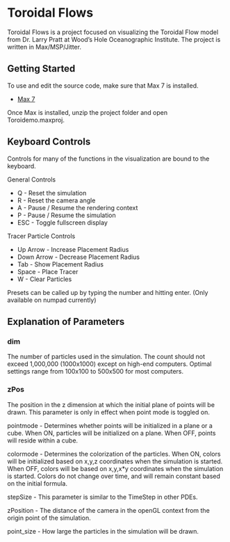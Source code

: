 # Toroidal Flows

Toroidal Flows is a project focused on visualizing the Toroidal Flow model from Dr. Larry Pratt at Wood’s Hole Oceanographic Institute. The project is written in Max/MSP/Jitter.

## Getting Started

To use and edit the source code, make sure that Max 7 is installed.

* [Max 7](https://cycling74.com/)

Once Max is installed, unzip the project folder and open Toroidemo.maxproj.

## Keyboard Controls

Controls for many of the functions in the visualization are bound to the keyboard.

General Controls
 - Q   - Reset the simulation
 - R   - Reset the camera angle
 - A   - Pause / Resume the rendering context
 - P   - Pause / Resume the simulation
 - ESC - Toggle fullscreen display

Tracer Particle Controls
 - Up Arrow   - Increase Placement Radius
 - Down Arrow - Decrease Placement Radius
 - Tab        - Show Placement Radius 
 - Space      - Place Tracer
 - W          - Clear Particles

Presets can be called up by typing the number and hitting enter. (Only available on numpad currently)

## Explanation of Parameters

### dim 
The number of particles used in the simulation.
The count should not exceed 1,000,000 (1000x1000) except on high-end computers. Optimal settings range from 100x100 to 500x500 for most computers.

### zPos
The position in the z dimension at which the initial plane of points will be drawn. This parameter is only in effect when point mode is toggled on.

pointmode - Determines whether points will be initialized in a plane or a cube. When 	ON, particles will be initialized on a plane. When OFF, points will reside 		within a cube.

colormode - Determines the colorization of the particles. When ON, colors will be 		initialized based on x,y,z coordinates when the simulation is started. When 	OFF, colors will be based on x,y,x*y coordinates when the simulation is 		started. Colors do not change over time, and will remain constant based on 		the initial formula.

stepSize - This parameter is similar to the TimeStep in other PDEs. 

zPosition - The distance of the camera in the openGL context from the origin point of 	the simulation.

point_size - How large the particles in the simulation will be drawn.

